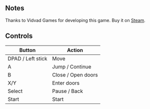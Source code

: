 ## Notes

Thanks to Vidvad Games for developing this game. Buy it on [Steam](https://store.steampowered.com/app/2479030/Goliath_Depot/).

## Controls

| Button | Action |
|--|--| 
|DPAD / Left stick|Move|
|A|Jump / Continue|
|B|Close / Open doors|
|X/Y|Enter doors|
|Select|Pause / Back|
|Start|Start|


